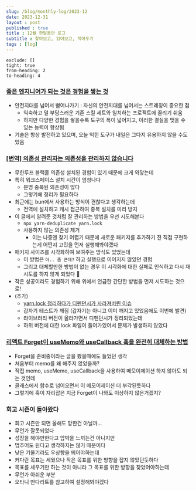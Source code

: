 ```yaml
---
slug: /blog/monthly-log/2023-12
date: 2023-12-31
layout : post
published : true
title : 12월 한달동안 로그
subtitle : 찾아보고, 읽어보고, 적어두기
tags : [log]
---
```

```toc
exclude: []
tight: true
from-heading: 2
to-heading: 4
```
### [좋은 엔지니어가 되는 것은 경험을 쌓는 것](https://news.hada.io/topic?id=11711)

- 안전지대를 넘어서 뻗어나가기 : 자신의 안전지대를 넘어서는 스트레칭이 중요한 점
    - 익숙하고 덜 부담스러운 기존 스킬 세트와 일치하는 프로젝트에 끌리기 쉬움
    - 하지만 다양한 경험을 쌓을수록 도구의 폭이 넓어지고, 이러한 결실을 맺을 수 있는 능력이 향상됨
- 기술은 항상 발전하고 있으며, 오늘 익힌 도구가 내일은 그다지 유용하지 않을 수도 있음

### [[번역] 의존성 관리자는 의존성을 관리하지 않습니다](https://www.notion.so/12-99566c84c2b84c63b72207337ca22b3d?pvs=21)

- 무한루프 블랙홀 의존성 설치된 경험이 있기 때문에 크게 와닿는데
- 특히 워크스페이스 설치 시간이 엄청나다
    - 분명 중복된 의존성이 많다
    - 그렇기에 정리가 필요하다
- 최근에는 bun에서 사용하는 방식이 괜찮다고 생각하는데
    - 전역에 설치하고 캐시 접근하여 중복 설치를 미리 방지
- 이 글에서 알려준 것처럼 잘 관리하는 방법을 우선 시도해본다
    - `npx yarn-deduplicate yarn.lock`
    - 사용하지 않는 의존성 제거
        - 이는 나중엔 찾기 어렵기 때문에 새로운 패키지를 추가하기 전 직접 구현하는게 어떤지 고민을 먼저 실행해봐야겠다
- 패키지 사이즈를 시각화하여 보여주는 방식도 있었는데
    - 이 방법은 `아.. 좀 큰데?` 하고 실행으로 이어지지 않았던 경험
    - 그리고 대체할만한 방법이 없는 경우 이 시각화에 대한 실패로 인식하고 다시 재시도를 하지 않게 되었다 🙈
- 작은 성공이라도 경험하기 위해 위에서 언급한 간단한 방법을 먼저 시도하는 것으로!
- (추가)
    - [yarn.lock 정리하다가 디펜던시가 사라져버린 이슈](https://github.com/jiggag/react-native-starter/pull/35/files)
    - 갑자기 테스트가 깨짐 (갑자기는 아니고 이미 깨지고 있었음에도 이번에 발견)
    - 라이브러리 버전이 올라가면서 디펜던시가 정리되었는데
    - 하위 버전에 대한 lock 파일이 들어가있어서 문제가 발생하지 않았다

### [리액트 Forget이 useMemo와 useCallback 훅을 완전히 대체하는 방법](https://velog.io/@lky5697/how-react-forget-will-make-react-usememo-and-usecallback-hooks-absolutely-redundant)

- Forget을 준비중이라는 글을 봤을때에도 들었던 생각
- 처음부터 memo를 왜 해주지 않았을까?
- 직접 memo, useMemo, useCallback을 사용하여 메모이제이션 하지 않아도 되는 것인데
- 클래스에서 함수로 넘어오면서 이 메모이제이션 더 부각된듯하다
- 그렇기에 훅이 자리잡은 지금 Forget이 나와도 이상하지 않은거겠지?

### 회고 시즌이 돌아왔다

- 회고 시즌만 되면 올해도 망한건 아닐까…
- 무언가 잘못되었다
- 성장을 해야만한다고 압박을 느끼는건 아니지만
- 멈추어도 된다고 생각하지는 않기 때문이다
- 낮은 기울기라도 우상향을 띄어야하는데
- 커다란 목표는 세웠으나 작은 목표를 위한 방향을 잡지 않았던듯하다
- 목표를 세우기만 하는 것이 아니라 그 목표를 위한 방향을 찾았어야하는데
- 무언가 아쉬운 부분
- 오타니 만다라트를 참고하여 설정해봐야겠다